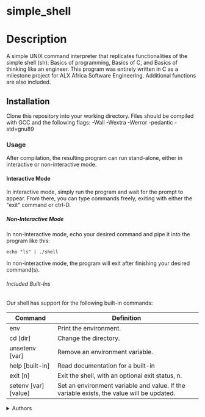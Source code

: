 # simple_shell
<h1>Description</h1>

A simple UNIX command interpreter that replicates functionalities of the simple shell (sh): Basics of programming, Basics of C, and Basics of thinking like an engineer.
This program was entirely written in C as a milestone project for ALX Africa Software Engineering. Additional functions are also included.

<h2>Installation</h2>

Clone this repository into your working directory. Files should be compiled with GCC and the following flags: -Wall -Wextra -Werror -pedantic -std=gnu89

<h3>Usage</h3>

After compilation, the resulting program can run stand-alone, either in interactive or non-interactive mode.

<h4>Interactive Mode</h4>

In interactive mode, simply run the program and wait for the prompt to appear. From there, you can type commands freely, exiting with either the "exit" command or ctrl-D.

<h5>Non-Interactive Mode</h5>

In non-interactive mode, echo your desired command and pipe it into the program like this:

```echo "ls" | ./shell```

In non-interactive mode, the program will exit after finishing your desired command(s).

<h6>Included Built-Ins</h6>

Our shell has support for the following built-in commands:

| Command | Definition |
|---|---|
| env | Print the environment. | 
| cd [dir] | Change the directory. |
| unsetenv [var]	| Remove an environment variable. | 
| help [built-in]	| Read documentation for a built-in | 
| exit [n]	| Exit the shell, with an optional exit status, n. | 
| setenv [var][value]	| Set an environment variable and value. If the variable exists, the value will be updated. | 

<details>
<summary>Authors</summary>

* [**@Richard Miruka**](https://github.com/RichardMiruka)
* **@George Mwaura**
</details>
